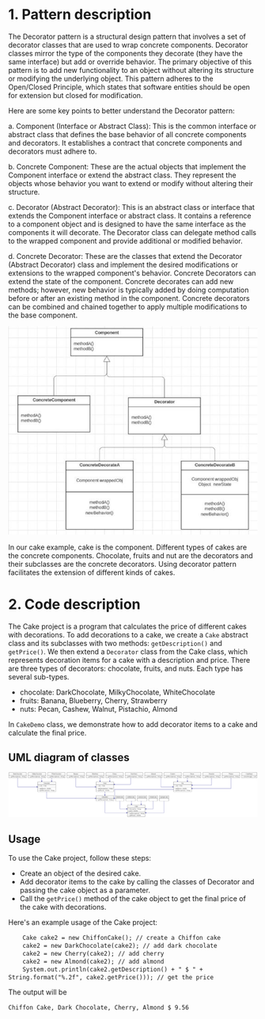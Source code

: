 # 1. Pattern description

The Decorator pattern is a structural design pattern that involves a set of decorator classes that are used to wrap concrete components. Decorator classes mirror the type of the components they decorate (they have the same interface) but add or override behavior. The primary objective of this pattern is to add new functionality to an object without altering its structure or modifying the underlying object. This pattern adheres to the Open/Closed Principle, which states that software entities should be open for extension but closed for modification. 

Here are some key points to better understand the Decorator pattern: 

a. Component (Interface or Abstract Class): This is the common interface or abstract class that defines the base behavior of all concrete components and decorators. It establishes a contract that concrete components and decorators must adhere to. 

b. Concrete Component: These are the actual objects that implement the Component interface or extend the abstract class. They represent the objects whose behavior you want to extend or modify without altering their structure. 

c. Decorator (Abstract Decorator): This is an abstract class or interface that extends the Component interface or abstract class. It contains a reference to a component object and is designed to have the same interface as the components it will decorate. The Decorator class can delegate method calls to the wrapped component and provide additional or modified behavior. 

d. Concrete Decorator: These are the classes that extend the Decorator (Abstract Decorator) class and implement the desired modifications or extensions to the wrapped component's behavior. 
Concrete Decorators can extend the state of the component. 
Concrete decorates can add new methods; however, new behavior is typically added by doing computation before or after an existing method in the component. 
Concrete decorators can be combined and chained together to apply multiple modifications to the base component.

![diagram](res/diagram.jpg) 

In our cake example, cake is the component. Different types of cakes are the concrete components. Chocolate, fruits and nut are the decorators and their subclasses are the concrete decorators. Using decorator pattern facilitates the extension of different kinds of cakes.

# 2. Code description
The Cake project is a program that calculates the price of different cakes with decorations.
To add decorations to a cake, we create a `Cake` abstract class and its subclasses with two methods: `getDescription()` and `getPrice()`.
We then extend a `Decorator` class from the Cake class, which represents decoration items for a cake with a description and price. 
There are three types of decorators: chocolate, fruits, and nuts. Each type has several sub-types.
-	chocolate: DarkChocolate, MilkyChocolate, WhiteChocolate
-	fruits: Banana, Blueberry, Cherry, Strawberry
-	nuts: Pecan, Cashew, Walnut, Pistachio, Almond

In `CakeDemo` class, we demonstrate how to add decorator items to a cake and calculate the final price.
## UML diagram of classes

![diagram](res/diagram2.png)

## Usage
To use the Cake project, follow these steps:
- Create an object of the desired cake.
- Add decorator items to the cake by calling the classes of Decorator and passing the cake object as a parameter.
- Call the `getPrice()` method of the cake object to get the final price of the cake with decorations.

Here's an example usage of the Cake project:
```
    Cake cake2 = new ChiffonCake(); // create a Chiffon cake
    cake2 = new DarkChocolate(cake2); // add dark chocolate
    cake2 = new Cherry(cake2); // add cherry
    cake2 = new Almond(cake2); // add almond
    System.out.println(cake2.getDescription() + " $ " + String.format("%.2f", cake2.getPrice())); // get the price
```
The output will be
```
Chiffon Cake, Dark Chocolate, Cherry, Almond $ 9.56
```


